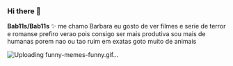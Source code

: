 ### Hi there 👋


**Bab11s/Bab11s** ✨ 
me chamo Barbara
eu gosto de ver filmes e serie de terror e romanse 
prefiro verao pois consigo ser mais produtiva 
sou mais de humanas porem nao ou tao ruim em exatas 
goto muito de animais 

![Uploading funny-memes-funny.gif…]()
